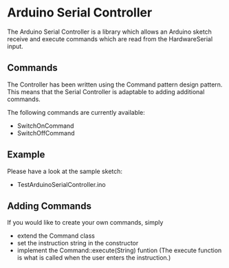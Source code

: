 Arduino Serial Controller
=========================

The Arduino Serial Controller is a library which allows an Arduino sketch receive and execute commands which are read from the HardwareSerial input.


Commands
--------

The Controller has been written using the Command pattern design pattern. This means that the Serial Controller is adaptable to adding additional commands.

The following commands are currently available:

- SwitchOnCommand
- SwitchOffCommand


Example
-------

Please have a look at the sample sketch:

- TestArduinoSerialController.ino


Adding Commands
---------------

If you would like to create your own commands, simply 

- extend the Command class
- set the instruction string in the constructor
- implement the Command::execute(String) funtion (The execute function is what is called when the user enters the instruction.)
